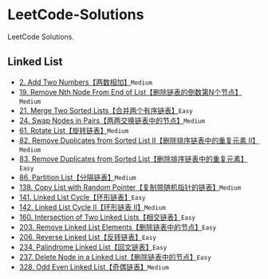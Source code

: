 # LeetCode-Solutions

LeetCode Solutions.

## Linked List

- [2. Add Two Numbers【两数相加】](Linked%20List/2.md)`Medium`
- [19. Remove Nth Node From End of List【删除链表的倒数第N个节点】](Linked%20List/19.md)`Medium`
- [21. Merge Two Sorted Lists【合并两个有序链表】](Linked%20List/21.md)`Easy`
- [24. Swap Nodes in Pairs【两两交换链表中的节点】](Linked%20List/24.md)`Medium`
- [61. Rotate List【旋转链表】](Linked%20List/61.md)`Medium`
- [82. Remove Duplicates from Sorted List II【删除排序链表中的重复元素 II】](Linked%20List/82.md)`Medium`
- [83. Remove Duplicates from Sorted List【删除排序链表中的重复元素】](Linked%20List/83.md)`Easy`
- [86. Partition List【分隔链表】](Linked%20List/86.md)`Medium`
- [138. Copy List with Random Pointer【复制带随机指针的链表】](Linked%20List/138.md)`Medium`
- [141. Linked List Cycle【环形链表】](Linked%20List/141.md)`Easy`
- [142. Linked List Cycle II【环形链表 II】](Linked%20List/142.md)`Medium`
- [160. Intersection of Two Linked Lists【相交链表】](Linked%20List/160.md)`Easy`
- [203. Remove Linked List Elements【删除链表中的节点】](Linked%20List/203.md)`Easy`
- [206. Reverse Linked List【反转链表】](Linked%20List/206.md)`Easy`
- [234. Palindrome Linked List【回文链表】](Linked%20List/234.md)`Easy`
- [237. Delete Node in a Linked List【删除链表中的节点】](Linked%20List/237.md)`Easy`
- [328. Odd Even Linked List【奇偶链表】](Linked%20List/328.md)`Medium`